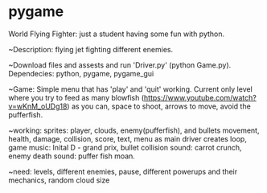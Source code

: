 # pygame
World Flying Fighter: just a student having some fun with python.

~Description: flying jet fighting different enemies.

~Download files and assests and run 'Driver.py' (python Game.py).
Dependecies: python, pygame, pygame_gui

~Game: Simple menu that has 'play' and 'quit' working. Current only level where you try to feed as many blowfish (https://www.youtube.com/watch?v=wKnM_oUDg18) as you can, space to shoot, arrows to move, avoid the pufferfish.

~working:
sprites: player, clouds, enemy(pufferfish), and bullets
movement, health, damage, collision, score, text, menu as main driver creates loop, game music: Inital D - grand prix, bullet collision sound: carrot crunch, enemy death sound: puffer fish moan.

~need:
levels, different enemies, pause, different powerups and their mechanics, random cloud size
